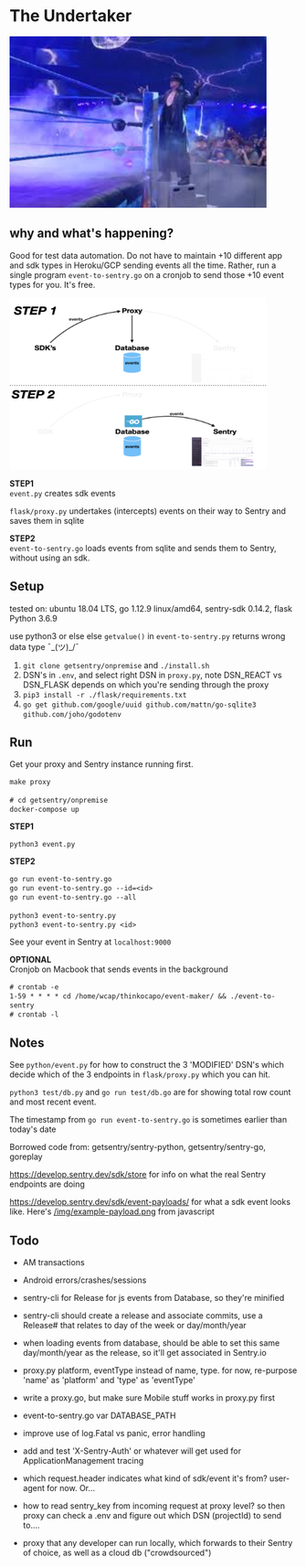 <!-- ![The Undertaker](./img/undertaker-1.png) -->
# The Undertaker

<img src="./img/undertaker-4.jpeg" width="450" height="300">  

## why and what's happening?  
Good for test data automation. Do not have to maintain +10 different app and sdk types in Heroku/GCP sending events all the time. Rather, run a single program `event-to-sentry.go` on a cronjob to send those +10 event types for you. It's free. 

<img src="./img/event-maker-slide-2.001.png" width="450" height="300">  

**STEP1**  
`event.py` creates sdk events

`flask/proxy.py` undertakes (intercepts) events on their way to Sentry and saves them in sqlite

**STEP2**  
`event-to-sentry.go` loads events from sqlite and sends them to Sentry, without using an sdk.

## Setup
tested on: ubuntu 18.04 LTS, go 1.12.9 linux/amd64, sentry-sdk 0.14.2, flask Python 3.6.9

use python3 or else else `getvalue()` in `event-to-sentry.py` returns wrong data type ¯\_(ツ)_/¯

1. `git clone getsentry/onpremise` and `./install.sh`
2. DSN's in `.env`, and select right DSN in `proxy.py`, note DSN_REACT vs DSN_FLASK depends on which you're sending through the proxy
3. `pip3 install -r ./flask/requirements.txt`
4. `go get github.com/google/uuid github.com/mattn/go-sqlite3 github.com/joho/godotenv`

## Run
Get your proxy and Sentry instance running first.
```
make proxy

# cd getsentry/onpremise
docker-compose up
```
**STEP1**  
```
python3 event.py
```
**STEP2**  
```
go run event-to-sentry.go
go run event-to-sentry.go --id=<id>
go run event-to-sentry.go --all

python3 event-to-sentry.py
python3 event-to-sentry.py <id>
```
See your event in Sentry at `localhost:9000`

**OPTIONAL**  
Cronjob on Macbook that sends events in the background
```
# crontab -e
1-59 * * * * cd /home/wcap/thinkocapo/event-maker/ && ./event-to-sentry
# crontab -l
```

## Notes
See `python/event.py` for how to construct the 3 'MODIFIED' DSN's which decide which of the 3 endpoints in `flask/proxy.py` which you can hit.

`python3 test/db.py` and `go run test/db.go` are for showing total row count and most recent event.

The timestamp from `go run event-to-sentry.go` is sometimes earlier than today's date


Borrowed code from: getsentry/sentry-python, getsentry/sentry-go, goreplay

https://develop.sentry.dev/sdk/store for info on what the real Sentry endpoints are doing

https://develop.sentry.dev/sdk/event-payloads/ for what a sdk event looks like. Here's [/img/example-payload.png](./img/example-payload.png) from javascript

## Todo

- AM transactions
- Android errors/crashes/sessions

- sentry-cli for Release for js events from Database, so they're minified
- sentry-cli should create a release and associate commits, use a Release# that relates to day of the week or day/month/year
- when loading events from database, should be able to set this same day/month/year as the release, so it'll get associated in Sentry.io

- proxy.py platform, eventType instead of name, type. for now, re-purpose 'name' as 'platform' and 'type' as 'eventType'
- write a proxy.go, but make sure Mobile stuff works in proxy.py first
- event-to-sentry.go var DATABASE_PATH
- improve use of log.Fatal vs panic, error handling
- add and test 'X-Sentry-Auth' or whatever will get used for ApplicationManagement tracing 
- which request.header indicates what kind of sdk/event it's from? user-agent for now. Or...  
- how to read sentry_key from incoming request at proxy level? so then proxy can check a .env and figure out which DSN (projectId) to send to....
- proxy that any developer can run locally, which forwards to their Sentry of choice, as well as a cloud db ("crowdsourced")
